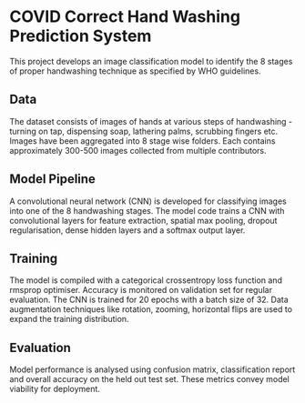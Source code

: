 # COVID Correct Hand Washing Prediction System

This project develops an image classification model to identify the 8 stages of proper handwashing technique as specified by WHO guidelines. 

## Data

The dataset consists of images of hands at various steps of handwashing - turning on tap, dispensing soap, lathering palms, scrubbing fingers etc. Images have been aggregated into 8 stage wise folders. Each contains approximately 300-500 images collected from multiple contributors.

## Model Pipeline

A convolutional neural network (CNN) is developed for classifying images into one of the 8 handwashing stages. The model code trains a CNN with convolutional layers for feature extraction, spatial max pooling, dropout regularisation, dense hidden layers and a softmax output layer.

## Training

The model is compiled with a categorical crossentropy loss function and rmsprop optimiser. Accuracy is monitored on validation set for regular evaluation. The CNN is trained for 20 epochs with a batch size of 32. Data augmentation techniques like rotation, zooming, horizontal flips are used to expand the training distribution.

## Evaluation

Model performance is analysed using confusion matrix, classification report and overall accuracy on the held out test set. These metrics convey model viability for deployment.

